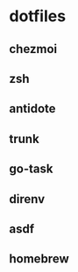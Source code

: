 # dotfiles

<!-- TODO -->

<!-- Make docusaurus -->

## chezmoi

## zsh

## antidote

## trunk

## go-task

## direnv

## asdf

## homebrew
